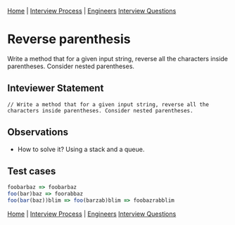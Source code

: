 [Home](../../../README.md) |
[Interview Process](../../README.md) |
[Engineers](../README.md)
[Interview Questions](README.me)

# Reverse parenthesis

Write a method that for a given input string, reverse all the characters inside parentheses. Consider nested parentheses.

## Inteviewer Statement
```
// Write a method that for a given input string, reverse all the characters inside parentheses. Consider nested parentheses.
```

## Observations
- How to solve it? Using a stack and a queue.

## Test cases
```javascript
foobarbaz => foobarbaz
foo(bar)baz => foorabbaz
foo(bar(baz))blim => foo(barzab)blim => foobazrabblim
```

[Home](../../../README.md) |
[Interview Process](../../README.md) |
[Engineers](../README.md)
[Interview Questions](README.me)
